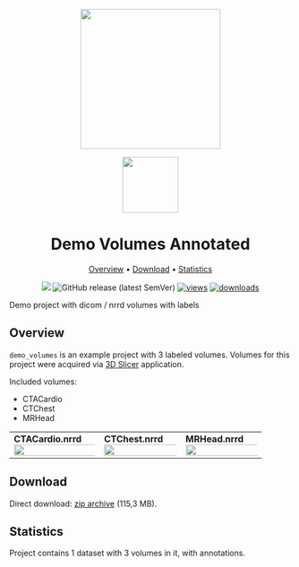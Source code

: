 <div align="center" markdown> 

<img src="https://i.imgur.com/UdBujFN.png" width="250" /> <br>

<img src="https://i.imgur.com/0T98arG.png" width="100"/> 

# Demo Volumes Annotated  

<p align="center">

  <a href="#overview">Overview</a> •
  <a href="#download">Download</a> •
  <a href="#statistics">Statistics</a>
</p>

[![](https://img.shields.io/badge/slack-chat-green.svg?logo=slack)](https://supervise.ly/slack)
![GitHub release (latest SemVer)](https://img.shields.io/github/v/release/supervisely-ecosystem/demo-volumes-annotated)
[![views](https://app.supervise.ly/public/api/v3/ecosystem.counters?repo=supervisely-ecosystem/demo-volumes-annotated&counter=views&label=views)](https://supervise.ly) 
[![downloads](https://app.supervise.ly/public/api/v3/ecosystem.counters?repo=supervisely-ecosystem/demo-volumes-annotated&counter=downloads&label=downloads)](https://supervise.ly)

</div>

Demo project with dicom / nrrd volumes with labels
## Overview 

`demo_volumes` is an example project with 3 labeled volumes. 
Volumes for this project were acquired via [3D Slicer](https://www.slicer.org/) application.


Included volumes:
* CTACardio
* CTChest
* MRHead

<div>
  <table>
    <tr style="width: 100%">
      <td>
        <b>CTACardio.nrrd</b>
        <img src="https://i.imgur.com/ecapekB.png" style="width:150%;"/>
      </td>
      <td>
        <b>CTChest.nrrd</b>
        <img src="https://i.imgur.com/9VQNiLP.png" style="width:150%;"/>
      </td>
      <td>
        <b>MRHead.nrrd</b>
        <img src="https://i.imgur.com/pJiT4og.png" style="width:150%;"/>
      </td>
    </tr>
  </table>
</div>

## Download

Direct download: [zip archive](https://cloud.enterprise.supervise.ly/remote.php/webdav/apps/demo-volumes/demo_volumes_annotated.zip) (115,3 MB).

## Statistics

Project contains 1 dataset with 3 volumes in it, with annotations.
